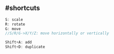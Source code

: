 #shortcuts
---
```java
S: scale
R: rotate
G: move
//S/R/G->X/Y/Z: move horizontally or vertically

Shift+A: add
Shift+D: duplicate
```

